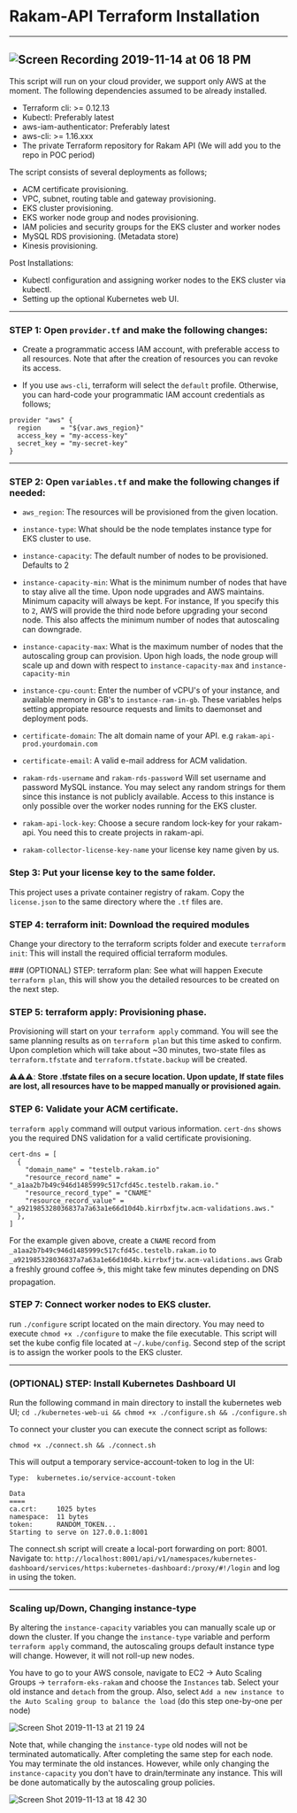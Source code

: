# Rakam-API Terraform Installation
---
![Screen Recording 2019-11-14 at 06 18 PM](https://user-images.githubusercontent.com/6921843/68870025-3563f780-070b-11ea-84cd-c2fef8534b27.gif)
---
This script will run on your cloud provider, we support only AWS at the moment. The following dependencies assumed to be already installed.

* Terraform cli: >= 0.12.13
* Kubectl: Preferably latest
* aws-iam-authenticator: Preferably latest
* aws-cli: >= 1.16.xxx
* The private Terraform repository for Rakam API (We will add you to the repo in POC period)

The script consists of several deployments as follows;

* ACM certificate provisioning.
* VPC, subnet, routing table and gateway provisioning.
* EKS cluster provisioning.
* EKS worker node group and nodes provisioning.
* IAM policies and security groups for the EKS cluster and worker nodes
* MySQL RDS provisioning. (Metadata store)
* Kinesis provisioning.


Post Installations:

* Kubectl configuration and assigning worker nodes to the EKS cluster via kubectl.
* Setting up the optional Kubernetes web UI.

---
### STEP 1: Open `provider.tf` and make the following changes:

* Create a programmatic access IAM account, with preferable access to all resources. Note that after the creation of resources you can revoke its access.

* If you use `aws-cli`, terraform will select the `default` profile. Otherwise, you can hard-code your programmatic IAM account credentials as follows;

```
provider "aws" {
  region     = "${var.aws_region}"
  access_key = "my-access-key"
  secret_key = "my-secret-key"
}
```
---
### STEP 2: Open `variables.tf` and make the following changes if needed:

* `aws_region`: The resources will be provisioned from the given location.

* `instance-type`: What should be the node templates instance type for EKS cluster to use.

* `instance-capacity`: The default number of nodes to be provisioned. Defaults to 2

* `instance-capacity-min`: What is the minimum number of nodes that have to stay alive all the time. Upon node upgrades and AWS maintains. Minimum capacity will always be kept. For instance, If you specify this to `2`, AWS will provide the third node before upgrading your second node. This also affects the minimum number of nodes that autoscaling can downgrade.

* `instance-capacity-max`: What is the maximum number of nodes that the autoscaling group can provision. Upon high loads, the node group will scale up and down with respect to `instance-capacity-max` and `instance-capacity-min`

* `instance-cpu-count`: Enter the number of vCPU's of your instance, and available memory in GB's to `instance-ram-in-gb`. These variables helps setting appropiate resource requests and limits to daemonset and deployment pods.

* `certificate-domain`: The alt domain name of your API. e.g `rakam-api-prod.yourdomain.com`

* `certificate-email`: A valid e-mail address for ACM validation.

* `rakam-rds-username` and `rakam-rds-password` Will set username and password MySQL instance. You may select any random strings for them since this instance is not publicly available. Access to this instance is only possible over the worker nodes running for the EKS cluster.

* `rakam-api-lock-key`: Choose a secure random lock-key for your rakam-api. You need this to create projects in rakam-api.

* `rakam-collector-license-key-name` your license key name given by us.

### Step 3: Put your license key to the same folder.
This project uses a private container registry of rakam. Copy the `license.json` to the same directory where the `.tf` files are.


### STEP 4: terraform init: Download the required modules
Change your directory to the terraform scripts folder and execute `terraform init`: This will install the required official terraform modules.

### (OPTIONAL) STEP: terraform plan: See what will happen
Execute `terraform plan`, this will show you the detailed resources to be created on the next step.


### STEP 5: terraform apply: Provisioning phase.
Provisioning will start on your `terraform apply` command. You will see the same planning results as on `terraform plan` but this time asked to confirm. Upon completion which will take about ~30 minutes, two-state files as `terraform.tfstate` and `terraform.tfstate.backup` will be created.

⚠️⚠️⚠️: **Store .tfstate files on a secure location. Upon update, If state files are lost, all resources have to be mapped manually or provisioned again.**


### STEP 6: Validate your ACM certificate.
`terraform apply` command will output various information. `cert-dns` shows you the required DNS validation for a valid certificate provisioning.

```
cert-dns = [
  {
    "domain_name" = "testelb.rakam.io"
    "resource_record_name" = "_a1aa2b7b49c946d1485999c517cfd45c.testelb.rakam.io."
    "resource_record_type" = "CNAME"
    "resource_record_value" = "_a921985328036837a7a63a1e66d10d4b.kirrbxfjtw.acm-validations.aws."
  },
]
```

For the example given above, create a `CNAME` record from `_a1aa2b7b49c946d1485999c517cfd45c.testelb.rakam.io` to `_a921985328036837a7a63a1e66d10d4b.kirrbxfjtw.acm-validations.aws` Grab a freshly ground coffee ☕️, this might take few minutes depending on DNS propagation. 


### STEP 7: Connect worker nodes to EKS cluster.
run `./configure` script located on the main directory. You may need to execute `chmod +x ./configure` to make the file executable. This script will set the kube config file located at `~/.kube/config`. Second step of the script is to assign the worker pools to the EKS cluster.

---
### (OPTIONAL) STEP: Install Kubernetes Dashboard UI
Run the following command in main directory to install the kubernetes web UI;
`cd ./kubernetes-web-ui && chmod +x ./configure.sh && ./configure.sh`

To connect your cluster you can execute the connect script as follows:

`chmod +x ./connect.sh && ./connect.sh`

This will output a temporary service-account-token to log in the UI:

```
Type:  kubernetes.io/service-account-token

Data
====
ca.crt:     1025 bytes
namespace:  11 bytes
token:      RANDOM_TOKEN...
Starting to serve on 127.0.0.1:8001
```

The connect.sh script will create a local-port forwarding on port: 8001. Navigate to: 
`http://localhost:8001/api/v1/namespaces/kubernetes-dashboard/services/https:kubernetes-dashboard:/proxy/#!/login` and log in using the token.

---
### Scaling up/Down, Changing instance-type
By altering the `instance-capacity` variables you can manually scale up or down the cluster. If you change the `instance-type` variable and perform `terraform apply` command, the autoscaling groups default instance type will change. However, it will not roll-up new nodes.

You have to go to your AWS console, navigate to EC2 -> Auto Scaling Groups -> `terraform-eks-rakam` and choose the `Instances` tab. Select your old instance and `detach` from the group. Also, select `Add a new instance to the Auto Scaling group to balance the load` (do this step one-by-one per node)

![Screen Shot 2019-11-13 at 21 19 24](https://user-images.githubusercontent.com/6921843/68791914-5d941d80-065b-11ea-9a1c-4bca4395c74b.png)

Note that, while changing the `instance-type` old nodes will not be terminated automatically. After completing the same step for each node. You may terminate the old instances. However, while only changing the `instance-capacity` you don't have to drain/terminate any instance. This will be done automatically by the autoscaling group policies.

![Screen Shot 2019-11-13 at 18 42 30](https://user-images.githubusercontent.com/6921843/68791966-7d2b4600-065b-11ea-8eb9-d1da0b73fee4.png)
